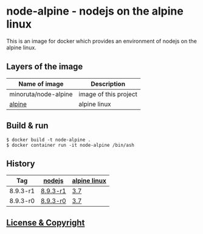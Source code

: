 # node-alpine - nodejs on the alpine linux
This is an image for docker which provides an environment of nodejs on the alpine linux.

## Layers of the image

| Name of image | Description |
|---------------|-------------|
| minoruta/node-alpine | image of this project |
| [alpine](https://alpinelinux.org) | alpine linux |

## Build & run
```
$ docker build -t node-alpine .
$ docker container run -it node-alpine /bin/ash
```

## History

| Tag      | [nodejs](http://www.node.org) | [alpine linux](https://alpinelinux.org)
|----------|-----------------------------|---------
| 8.9.3-r1 | [8.9.3-r1](https://pkgs.alpinelinux.org/packages?name=nodejs&arch=x86_64)| [3.7](https://pkgs.alpinelinux.org/packages?name=alpine&arch=x86_64)
| 8.9.3-r0 | [8.9.3-r0](https://pkgs.alpinelinux.org/packages?name=nodejs&arch=x86_64)| [3.7](https://pkgs.alpinelinux.org/packages?name=alpine&arch=x86_64)

## [License & Copyright](./LICENSE)
